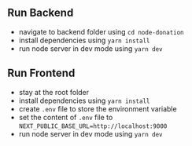 ## Run Backend

- navigate to backend folder using `cd node-donation`
- install dependencies using `yarn install`
- run node server in dev mode using `yarn dev`

## Run Frontend

- stay at the root folder 
- install dependencies using `yarn install`
- create `.env` file to store the environment variable
- set the content of `.env` file to `NEXT_PUBLIC_BASE_URL=http://localhost:9000`
- run node server in dev mode using `yarn dev`

